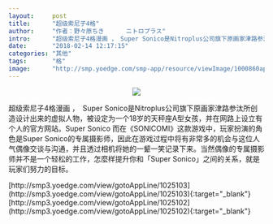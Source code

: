 ```yaml
---
layout:     post
title:      "超级索尼子4格"
author:     "作者：野々原ちき      ニトロプラス"
intro:      "超级索尼子4格漫画 ，　Super Sonico是Nitroplus公司旗下原画家津路参汰所创造设计出来的虚拟人物，被设定为一个18岁的天秤座A型女孩，并在网路上设立有个人的官方网站。Super Sonico 而在《SONICOMI》这款游戏中，玩家扮演的角色是Super Sonico的专属摄影师，因此在游戏过程中将有非常多的机会与这位人气偶像交谈与沟通，并且透过相机将她的一颦一笑记录下来。当然偶像的专属摄影师并不是一个轻松的工作，怎麼样提升你和「Super Sonico」之间的关系，就是玩家们努力的目标。"
date:       "2018-02-14 12:17:15"
categories: "其他"
tags:       "格"
image:      "http://smp.yoedge.com/smp-app/resource/viewImage/1000860appline.png"
---
```

<div style="text-align: center">
<p><img src="http://smp.yoedge.com/smp-app/resource/viewImage/1000860appline.png"/></p>
</div>
<p class="post-meta">
<span>超级索尼子4格漫画 ，　Super Sonico是Nitroplus公司旗下原画家津路参汰所创造设计出来的虚拟人物，被设定为一个18岁的天秤座A型女孩，并在网路上设立有个人的官方网站。Super Sonico 而在《SONICOMI》这款游戏中，玩家扮演的角色是Super Sonico的专属摄影师，因此在游戏过程中将有非常多的机会与这位人气偶像交谈与沟通，并且透过相机将她的一颦一笑记录下来。当然偶像的专属摄影师并不是一个轻松的工作，怎麼样提升你和「Super Sonico」之间的关系，就是玩家们努力的目标。</span>
</p>
[http://smp3.yoedge.com/view/gotoAppLine/1025103](http://smp3.yoedge.com/view/gotoAppLine/1025103){:target="_blank"}
[http://smp3.yoedge.com/view/gotoAppLine/1025102](http://smp3.yoedge.com/view/gotoAppLine/1025102){:target="_blank"}


